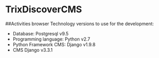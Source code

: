 # TrixDiscoverCMS
##Activities browser
Technology versions to use for the development:

* Database: Postgresql v9.5
* Programming language: Python v2.7
* Python Framework CMS: Django v1.9.8
* CMS Django v3.3.1

